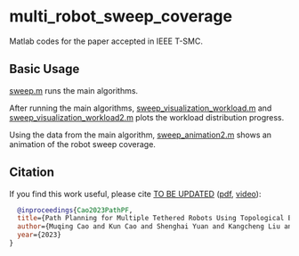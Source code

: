 # multi_robot_sweep_coverage
Matlab codes for the paper accepted in IEEE T-SMC.

## Basic Usage
[sweep.m](https://github.com/caomuqing/multi_robot_sweep_coverage/blob/main/sweep.m) runs the main algorithms.

After running the main algorithms, [sweep_visualization_workload.m](https://github.com/caomuqing/multi_robot_sweep_coverage/blob/main/sweep_visualization_workload.m) and [sweep_visualization_workload2.m](https://github.com/caomuqing/multi_robot_sweep_coverage/blob/main/sweep_visualization_workload2.m) plots the workload distribution progress.

Using the data from the main algorithm, [sweep_animation2.m](https://github.com/caomuqing/multi_robot_sweep_coverage/blob/main/sweep_animation2.m) shows an animation of the robot sweep coverage.

## Citation

If you find this work useful, please cite [TO BE UPDATED](https://arxiv.org/abs/2305.00271) ([pdf](https://arxiv.org/abs/2305.00271), [video](https://youtu.be/igP7eaOyZuc)):

```bibtex
  @inproceedings{Cao2023PathPF,
  title={Path Planning for Multiple Tethered Robots Using Topological Braids},
  author={Muqing Cao and Kun Cao and Shenghai Yuan and Kangcheng Liu and Yan Loi Wong and Lihua Xie},
  year={2023}
}
```

